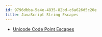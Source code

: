 ```yaml
---
id: 9796dbba-5a4e-4835-82bd-c6a626d5c20e
title: JavaScript String Escapes
---
```


-   [Unicode Code Point
    Escapes](20201112101432-unicode_code_point_escapes)
